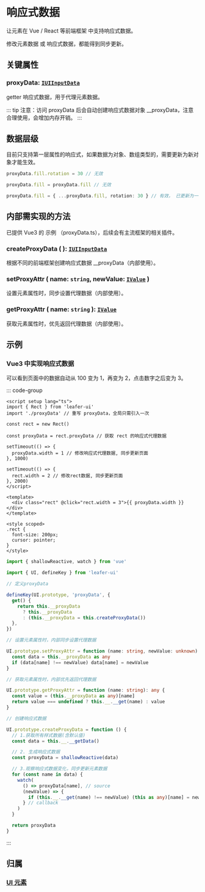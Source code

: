 # 响应式数据

让元素在 Vue / React 等前端框架 中支持响应式数据。

修改元素数据 或 响应式数据，都能得到同步更新。

## 关键属性

### proxyData: [`IUIInputData`](/api/interfaces/IUIInputData.md)

getter 响应式数据，用于代理元素数据。

::: tip
注意：访问 proxyData 后会自动创建响应式数据对象 \_\_proxyData，注意合理使用，会增加内存开销。
:::

## 数据层级

目前只支持第一层属性的响应式，如果数据为对象、数组类型的，需要更新为新对象才能生效。

```ts
proxyData.fill.rotation = 30 // 无效

proxyData.fill = proxyData.fill // 无效

proxyData.fill = { ...proxyData.fill, rotation: 30 } // 有效， 已更新为一个新对象
```

## 内部需实现的方法

已提供 Vue3 的 示例 （proxyData.ts），后续会有主流框架的相关插件。

### createProxyData ( ): [`IUIInputData`](/api/interfaces/IUIInputData.md)

根据不同的前端框架创建响应式数据 \_\_proxyData（内部使用）。

### setProxyAttr ( name: `string`, newValue: [`IValue`](/api/modules.md#ivalue) )

设置元素属性时，同步设置代理数据（内部使用）。

### getProxyAttr ( name: `string` ): [`IValue`](/api/modules.md#ivalue)

获取元素属性时，优先返回代理数据（内部使用）。

## 示例

### Vue3 中实现响应式数据

可以看到页面中的数据自动从 100 变为 1，再变为 2，点击数字之后变为 3。

::: code-group

```vue [App.vue]
<script setup lang="ts">
import { Rect } from 'leafer-ui'
import './proxyData' // 重写 proxyData，全局只需引入一次

const rect = new Rect()

const proxyData = rect.proxyData // 获取 rect 的响应式代理数据

setTimeout(() => {
  proxyData.width = 1 // 修改响应式代理数据, 同步更新页面
}, 1000)

setTimeout(() => {
  rect.width = 2 // 修改rect数据, 同步更新页面
}, 2000)
</script>

<template>
  <div class="rect" @click="rect.width = 3">{{ proxyData.width }}</div>
</template>

<style scoped>
.rect {
  font-size: 200px;
  cursor: pointer;
}
</style>
```

```ts [proxyData.ts]
import { shallowReactive, watch } from 'vue'

import { UI, defineKey } from 'leafer-ui'

// 定义proxyData

defineKey(UI.prototype, 'proxyData', {
  get() {
    return this.__proxyData
      ? this.__proxyData
      : (this.__proxyData = this.createProxyData())
  },
})

// 设置元素属性时，内部同步设置代理数据

UI.prototype.setProxyAttr = function (name: string, newValue: unknown): void {
  const data = this.__proxyData as any
  if (data[name] !== newValue) data[name] = newValue
}

// 获取元素属性时，内部优先返回代理数据

UI.prototype.getProxyAttr = function (name: string): any {
  const value = (this.__proxyData as any)[name]
  return value === undefined ? this.__.__get(name) : value
}

// 创建响应式数据

UI.prototype.createProxyData = function () {
  // 1.获取所有样式数据(含默认值)
  const data = this.__.__getData()

  // 2. 生成响应式数据
  const proxyData = shallowReactive(data)

  // 3.观察响应式数据变化，同步更新元素数据
  for (const name in data) {
    watch(
      () => proxyData[name], // source
      (newValue) => {
        if (this.__.__get(name) !== newValue) (this as any)[name] = newValue
      } // callback
    )
  }

  return proxyData
}
```

:::

## 归属

### [UI 元素](/reference/display/UI.md)
